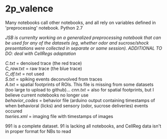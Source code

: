 # 2p_valence
 
Many notebooks call other notebooks, and all rely on variables defined in 'preprocessing' notebook. Python 2.7

*JSB is currenlty working on a generalized preprocessing notebook that can be used for any of the datasets (eg, whether odor and sucrose/shock presentations were collected in separate or same session). ADDITIONAL TO DO: deal with CellRegs adaptation*
   
*C.txt* = denoised trace (the red trace)  
*C_raw.txt* = raw trace (the blue trace)  
*C_df.txt* = not used  
*S.txt* = spiking events deconvolved from traces  
*A.txt* = spatial footprints of ROIs. This file is missing from some datasets (too large to upload to github)...
*cnn.txt* = also for spatial footprints, but I believe current notebooks no longer use  
*behavior_codes* = behavior file (arduino output containing timestamps of when behavioral (licks) and sensory (odor, sucrose deliveries) events occured  
*tseries.xml* = imaging file with timestamps of images  
   
991 is a complete dataset. 91 is lacking all notebooks, and CellReg data isn't in proper format for NBs to read
